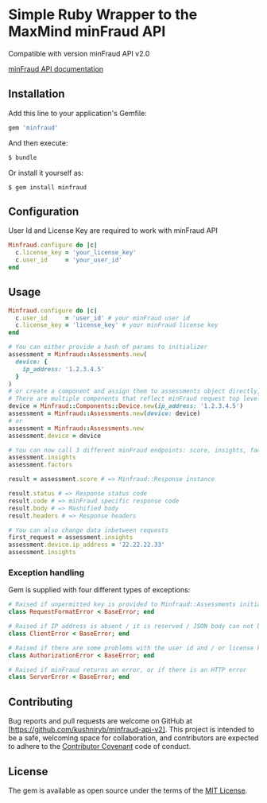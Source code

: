 # Simple Ruby Wrapper to the MaxMind minFraud API

Compatible with version minFraud API v2.0

[minFraud API documentation](http://dev.maxmind.com/minfraud/)

## Installation

Add this line to your application's Gemfile:

```ruby
gem 'minfraud'
```

And then execute:

```ruby
$ bundle
```

Or install it yourself as:
```
$ gem install minfraud
```

## Configuration

User Id and License Key are required to work with minFraud API

```ruby
Minfraud.configure do |c|
  c.license_key = 'your_license_key'
  c.user_id     = 'your_user_id'
end
```

## Usage
```ruby
Minfraud.configure do |c|
  c.user_id     = 'user_id' # your minFraud user id
  c.license_key = 'license_key' # your minFraud license key
end

# You can either provide a hash of params to initializer
assessment = Minfraud::Assessments.new(
  device: {
    ip_address: '1.2.3.4.5'
  }
)
# or create a component and assign them to assessments object directly, e.g
# There are multiple components that reflect minFraud request top level keys
device = Minfraud::Components::Device.new(ip_address: '1.2.3.4.5')
assessment = Minfraud::Assessments.new(device: device)
# or
assessment = Minfraud::Assessments.new
assessment.device = device

# You can now call 3 different minFraud endpoints: score, insights, factors
assessment.insights
assessment.factors

result = assessment.score # => Minfraud::Response instance

result.status # => Response status code
result.code # => minFraud specific response code
result.body # => Mashified body
result.headers # => Response headers

# You can also change data inbetween requests
first_request = assessment.insights
assessment.device.ip_address = '22.22.22.33'
assessment.insights
```

### Exception handling

Gem is supplied with four different types of exceptions:
```ruby
# Raised if unpermitted key is provided to Minfraud::Assessments initializer
class RequestFormatError < BaseError; end

# Raised if IP address is absent / it is reserved / JSON body can not be decoded
class ClientError < BaseError; end

# Raised if there are some problems with the user id and / or license key
class AuthorizationError < BaseError; end

# Raised if minFraud returns an error, or if there is an HTTP error
class ServerError < BaseError; end
```

## Contributing

Bug reports and pull requests are welcome on GitHub at [https://github.com/kushniryb/minfraud-api-v2]. This project is intended to be a safe, welcoming space for collaboration, and contributors are expected to adhere to the [Contributor Covenant](http://contributor-covenant.org) code of conduct.


## License

The gem is available as open source under the terms of the [MIT License](http://opensource.org/licenses/MIT).

